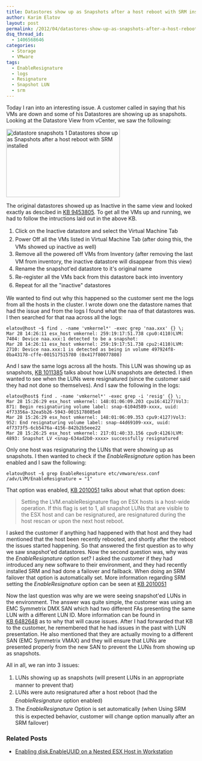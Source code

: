 ```yaml
---
title: Datastores show up as Snapshots after a host reboot with SRM installed
author: Karim Elatov
layout: post
permalink: /2012/04/datastores-show-up-as-snapshots-after-a-host-reboot-with-srm-installed/
dsq_thread_id:
  - 1406568646
categories:
  - Storage
  - VMware
tags:
  - EnableResignature
  - logs
  - Resignature
  - Snapshot LUN
  - srm
---
```

Today I ran into an interesting issue. A customer called in saying that his VMs are down and some of his Datastores are showing up as snapshots. Looking at the Datastore View from vCenter, we saw the following:

<a href="http://virtuallyhyper.com/wp-content/uploads/2012/04/datastore_snapshots_1.png" onclick="javascript:_gaq.push(['_trackEvent','outbound-article','http://virtuallyhyper.com/wp-content/uploads/2012/04/datastore_snapshots_1.png']);"><img class="alignnone size-full wp-image-968" title="datastore_snapshots_1" src="http://virtuallyhyper.com/wp-content/uploads/2012/04/datastore_snapshots_1.png" alt="datastore snapshots 1 Datastores show up as Snapshots after a host reboot with SRM installed" width="302" height="181" /></a>

The original datastores showed up as Inactive in the same view and looked exactly as descibed in <a href="http://kb.vmware.com/kb/9453805" onclick="javascript:_gaq.push(['_trackEvent','outbound-article','http://kb.vmware.com/kb/9453805']);">KB 9453805</a>. To get all the VMs up and running, we had to follow the intructions laid out in the above KB.

1.  <span style="line-height: 22px;">Click on the Inactive datastore and select the Virtual Machine Tab</span>
2.  <span style="line-height: 22px;">Power Off all the VMs listed in Virtual Machine Tab (after doing this, the VMs showed up inactive as well)</span>
3.  <span style="line-height: 22px;">Remove all the powered off VMs from Inventory (after removing the last VM from inventory, the inactive datastore will disappear from this view)</span>
4.  <span style="line-height: 22px;">Rename the snapshot'ed datastore to it's original name</span>
5.  <span style="line-height: 22px;">Re-register all the VMs back from this datastore back into inventory</span>
6.  <span style="line-height: 22px;">Repeat for all the "inactive" datastores</span>

We wanted to find out why this happened so the customer sent me the logs from all the hosts in the cluster. I wrote down one the datastore names that had the issue and from the logs I found what the naa of that datastores was. I then searched for that naa across all the logs:

	  
	elatov@host ~$ find . -name 'vmkernel*' -exec grep 'naa.xxx' {} \;  
	Mar 28 14:26:11 esx_host vmkernel: 259:19:17:51.738 cpu0:4110)LVM: 7404: Device naa.xxx:1 detected to be a snapshot:  
	Mar 28 14:26:11 esx_host vmkernel: 259:19:17:51.738 cpu2:4110)LVM: 2710: Device naa.xxx:1 is detected as being in volume 497924f8-0ba43178-cffe-001517515780 (0x417f80077808)  
	

And I saw the same logs across all the hosts. This LUN was showing up as snapshots, <a href="http://kb.vmware.com/kb/1011385" onclick="javascript:_gaq.push(['_trackEvent','outbound-article','http://kb.vmware.com/kb/1011385']);">KB 1011385</a> talks about how LUN snapshots are detected. I then wanted to see when the LUNs were resignatured (since the customer said they had not done so themselves). And I saw the following in the logs:

	  
	elatov@host$ find . -name 'vmkernel*' -exec grep -i 'resig' {} \;  
	Mar 28 15:26:29 esx_host vmkernel: 148:01:06:09.203 cpu16:4127)Vol3: 871: Begin resignaturing volume label: snap-6104d589-xxxx, uuid: 4f73356a-32ea5b26-5943-0015178085e8  
	Mar 28 15:26:29 esx_host vmkernel: 148:01:06:09.353 cpu9:4127)Vol3: 952: End resignaturing volume label: snap-44d69109-xxx, uuid: 4f7373f5-6cb5476a-4156-842b2b5eee22  
	Mar 28 15:26:25 esx_host vmkernel: 217:01:40:33.156 cpu9:4126)LVM: 4893: Snapshot LV <snap-634ad2b0-xxxx> successfully resignatured  
	

Only one host was resignaturing the LUNs that were showing up as snapshots. I then wanted to check if the *EnableResignature* option has been enabled and I saw the following:

	  
	elatov@host ~$ grep EnableResignature etc/vmware/esx.conf  
	/adv/LVM/EnableResignature = "1"  
	

That option was enabled, <a href="http://kb.vmware.com/kb/2010051" onclick="javascript:_gaq.push(['_trackEvent','outbound-article','http://kb.vmware.com/kb/2010051']);">KB 2010051</a> talks about what that option does:

> Setting the LVM.enableResignature flag on ESX hosts is a host-wide operation. If this flag is set to 1, all snapshot LUNs that are visible to the ESX host and can be resignatured, are resignatured during the host rescan or upon the next host reboot.

I asked the customer if anything had happened with that host and they had mentioned that the host been recently rebooted, and shortly after the reboot the issues started happening. So that answered the first question as to why we saw snapshot'ed datastores. Now the second question was, why was the *EnableResignature* option set? I asked the customer if they had introduced any new software to their environment, and they had recently installed SRM and had done a failover and failback. When doing an SRM failover that option is automatically set. More information regarding SRM setting the *EnableResignature* option can be seen at <a href="http://kb.vmware.com/kb/2010051" onclick="javascript:_gaq.push(['_trackEvent','outbound-article','http://kb.vmware.com/kb/2010051']);">KB 2010051</a>

Now the last question was why are we were seeing snapshot'ed LUNs in the environment. The answer was quite simple, the customer was using an EMC Symmetrix DMX SAN which had two different FAs presenting the same LUN with a different LUN ID. More information can be found in <a href="http://kb.vmware.com/kb/6482648" onclick="javascript:_gaq.push(['_trackEvent','outbound-article','http://kb.vmware.com/kb/6482648']);">KB 6482648</a> as to why that will cause issues. After I had forwarded that KB to the customer, he remembered that he had issues in the past with LUN presentation. He also mentioned that they are actually moving to a different SAN (EMC Symmetrix VMAX) and they will ensure that LUNs are presented properly from the new SAN to prevent the LUNs from showing up as snapshots.

All in all, we ran into 3 issues:

1.  <span style="line-height: 22px;">LUNs showing up as snapshots (will present LUNs in an appropriate manner to prevent that)</span>
2.  <span style="line-height: 22px;">LUNs were auto resignatured after a host reboot (had the <em>EnableResignature</em> option enabled)</span>
3.  <span style="line-height: 22px;">The <em>EnableResignature</em> Option is set automatically (when Using SRM this is expected behavior, customer will change option manually after an SRM failover)</span>

<div class="SPOSTARBUST-Related-Posts">
  <H3>
    Related Posts
  </H3>
  
  <ul class="entry-meta">
    <li class="SPOSTARBUST-Related-Post">
      <a title="Enabling disk.EnableUUID on a Nested ESX Host in Workstation" href="http://virtuallyhyper.com/2012/08/enabling-disk-enableuuid-on-a-nested-esx-host-in-workstation/" onclick="javascript:_gaq.push(['_trackEvent','outbound-article','http://virtuallyhyper.com/2012/08/enabling-disk-enableuuid-on-a-nested-esx-host-in-workstation/']);" rel="bookmark">Enabling disk.EnableUUID on a Nested ESX Host in Workstation</a>
    </li>
  </ul>
</div>

